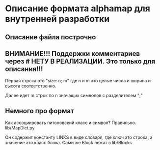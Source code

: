 # Описание формата alphamap для внутренней разработки
## Описание файла построчно
## ВНИМАНИЕ!!! Поддержки комментариев через \# НЕТУ В РЕАЛИЗАЦИИ. Это только для описания!!!
Первая строка это "size: n; m" где n и m это целые числа и ширина и высота соответственно.

Далее идет m строк по n значащих символов с разделителем ";"

## Немного про формат
Как ассоциировать питоновский класс и символ? Правильно. lib/MapDict.py

Он содержит константу LINKS в виде словаря, где ключ это строка, а значение это класс блока. Сами же Block лежат в lib/Blocks
